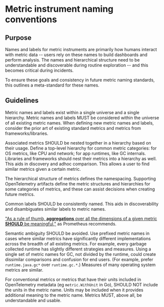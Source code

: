 # Metric instrument naming conventions

## Purpose

Names and labels for metric instruments are primarily how humans interact with metric data -- users rely on these names to build dashboards and perform analysis. The names and hierarchical structure need to be understandable and discoverable during routine exploration -- and this becomes critical during incidents.

To ensure these goals and consistency in future metric naming standards, this outlines a meta-standard for these names.

## Guidelines

Metric names and labels exist within a single universe and a single hierarchy. Metric names and labels MUST be considered within the universe of all existing metric names. When defining new metric names and labels, consider the prior art of existing standard metrics and metrics from frameworks/libraries.

Associated metrics SHOULD be nested together in a hierarchy based on their usage. Define a top-level hierarchy for common metric categories: for OS metrics, like CPU and network; for app runtimes, like GC internals. Libraries and frameworks should nest their metrics into a hierarchy as well. This aids in discovery and adhoc comparison. This allows a user to find similar metrics given a certain metric.

The hierarchical structure of metrics defines the namespacing. Supporting OpenTelemetry artifacts define the metric structures and hierarchies for some categories of metrics, and these can assist decisions when creating future metrics.

Common labels SHOULD be consistently named. This aids in discoverability and disambiguates similar labels to metric names.

["As a rule of thumb, **aggregations** over all the dimensions of a given metric **SHOULD** be meaningful,"](https://prometheus.io/docs/practices/naming/#metric-names) as Prometheus recommends.

Semantic ambiguity SHOULD be avoided. Use prefixed metric names in cases where similar metrics have significantly different implementations across the breadth of all existing metrics. For example, every garbage collected runtime has slightly different strategies and measures. Using a single set of metric names for GC, not divided by the runtime, could create dissimilar comparisons and confusion for end users. (For example, prefer `runtime.java.gc*` over `runtime.gc.*`.) Measures of many operating system metrics are similar.

For conventional metrics or metrics that have their units included in OpenTelemetry metadata (eg `metric.WithUnit` in Go), SHOULD NOT include the units in the metric name. Units may be included when it provides additional meaning to the metric name. Metrics MUST, above all, be understandable and usable.
